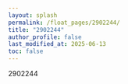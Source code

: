 ```yaml
---
layout: splash
permalink: /float_pages/2902244/
title: "2902244"
author_profile: false
last_modified_at: 2025-06-13
toc: false
---
```

 
2902244

